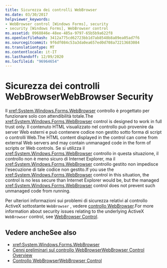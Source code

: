 ```yaml
---
title: Sicurezza dei controlli WebBrowser
ms.date: 03/30/2017
helpviewer_keywords:
- WebBrowser control [Windows Forms], security
- security [Windows Forms], WebBrowser control
ms.assetid: 0968846e-48ee-485a-9797-65b5b9a622f8
ms.openlocfilehash: 3412a775cd62723bb1d7ab8548b8a89ea05ad7f6
ms.sourcegitcommit: 9f6df084c53a3da0ea657ed0d708a72213683084
ms.translationtype: MT
ms.contentlocale: it-IT
ms.lasthandoff: 12/09/2020
ms.locfileid: "96964654"
---
```

# <a name="webbrowser-security"></a><span data-ttu-id="518c6-102">Sicurezza dei controlli WebBrowser</span><span class="sxs-lookup"><span data-stu-id="518c6-102">WebBrowser Security</span></span>

<span data-ttu-id="518c6-103">Il <xref:System.Windows.Forms.WebBrowser> controllo è progettato per funzionare solo con attendibilità totale.</span><span class="sxs-lookup"><span data-stu-id="518c6-103">The <xref:System.Windows.Forms.WebBrowser> control is designed to work in full trust only.</span></span> <span data-ttu-id="518c6-104">Il contenuto HTML visualizzato nel controllo può provenire da server Web esterni e può contenere codice non gestito sotto forma di script o controlli Web.</span><span class="sxs-lookup"><span data-stu-id="518c6-104">The HTML content displayed in the control can come from external Web servers and may contain unmanaged code in the form of scripts or Web controls.</span></span> <span data-ttu-id="518c6-105">Se si utilizza il <xref:System.Windows.Forms.WebBrowser> controllo in questa situazione, il controllo non è meno sicuro di Internet Explorer, ma il <xref:System.Windows.Forms.WebBrowser> controllo gestito non impedisce l'esecuzione di tale codice non gestito.</span><span class="sxs-lookup"><span data-stu-id="518c6-105">If you use the <xref:System.Windows.Forms.WebBrowser> control in this situation, the control is no less secure than Internet Explorer would be, but the managed <xref:System.Windows.Forms.WebBrowser> control does not prevent such unmanaged code from running.</span></span>  
  
 <span data-ttu-id="518c6-106">Per ulteriori informazioni sui problemi di sicurezza relativi al controllo ActiveX sottostante `WebBrowser` , vedere [controllo WebBrowser](/previous-versions/windows/internet-explorer/ie-developer/platform-apis/aa752040(v=vs.85)).</span><span class="sxs-lookup"><span data-stu-id="518c6-106">For more information about security issues relating to the underlying ActiveX `WebBrowser` control, see [WebBrowser Control](/previous-versions/windows/internet-explorer/ie-developer/platform-apis/aa752040(v=vs.85)).</span></span>  
  
## <a name="see-also"></a><span data-ttu-id="518c6-107">Vedere anche</span><span class="sxs-lookup"><span data-stu-id="518c6-107">See also</span></span>

- <xref:System.Windows.Forms.WebBrowser>
- [<span data-ttu-id="518c6-108">Cenni preliminari sul controllo WebBrowser</span><span class="sxs-lookup"><span data-stu-id="518c6-108">WebBrowser Control Overview</span></span>](webbrowser-control-overview.md)
- <span data-ttu-id="518c6-109">[Controllo WebBrowser](/previous-versions/windows/internet-explorer/ie-developer/platform-apis/aa752040(v=vs.85))</span><span class="sxs-lookup"><span data-stu-id="518c6-109">[WebBrowser Control](/previous-versions/windows/internet-explorer/ie-developer/platform-apis/aa752040(v=vs.85))</span></span>
